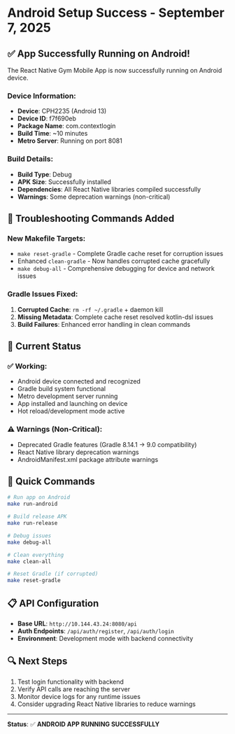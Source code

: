 # Android Setup Success - September 7, 2025

## ✅ App Successfully Running on Android!

The React Native Gym Mobile App is now successfully running on Android device.

### Device Information:
- **Device**: CPH2235 (Android 13)
- **Device ID**: f7f690eb
- **Package Name**: com.contextlogin
- **Build Time**: ~10 minutes
- **Metro Server**: Running on port 8081

### Build Details:
- **Build Type**: Debug
- **APK Size**: Successfully installed
- **Dependencies**: All React Native libraries compiled successfully
- **Warnings**: Some deprecation warnings (non-critical)

## 🔧 Troubleshooting Commands Added

### New Makefile Targets:
- `make reset-gradle` - Complete Gradle cache reset for corruption issues
- Enhanced `clean-gradle` - Now handles corrupted cache gracefully
- `make debug-all` - Comprehensive debugging for device and network issues

### Gradle Issues Fixed:
1. **Corrupted Cache**: `rm -rf ~/.gradle` + daemon kill
2. **Missing Metadata**: Complete cache reset resolved kotlin-dsl issues
3. **Build Failures**: Enhanced error handling in clean commands

## 📱 Current Status

### ✅ Working:
- Android device connected and recognized
- Gradle build system functional
- Metro development server running
- App installed and launching on device
- Hot reload/development mode active

### ⚠️ Warnings (Non-Critical):
- Deprecated Gradle features (Gradle 8.14.1 → 9.0 compatibility)
- React Native library deprecation warnings
- AndroidManifest.xml package attribute warnings

## 🚀 Quick Commands

```bash
# Run app on Android
make run-android

# Build release APK
make run-release

# Debug issues
make debug-all

# Clean everything
make clean-all

# Reset Gradle (if corrupted)
make reset-gradle
```

## 📋 API Configuration

- **Base URL**: `http://10.144.43.24:8080/api`
- **Auth Endpoints**: `/api/auth/register`, `/api/auth/login`
- **Environment**: Development mode with backend connectivity

## 🔍 Next Steps

1. Test login functionality with backend
2. Verify API calls are reaching the server
3. Monitor device logs for any runtime issues
4. Consider upgrading React Native libraries to reduce warnings

---

**Status**: ✅ **ANDROID APP RUNNING SUCCESSFULLY**
